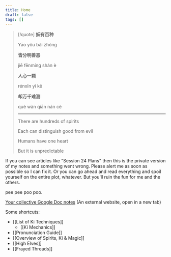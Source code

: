 ```yaml
---
title: Home
draft: false
tags: []
---
```

> [!quote] 
>**妖有百种**
>
>Yāo yǒu bǎi zhǒng
>
>**皆分明善恶**
>
>jiē fēnmíng shàn è
>
>**人心一颗**
>
>rénxīn yī kē
>
>**却万千难测**
>
>què wàn qiān nán cè
>- - -
>There are hundreds of spirits
> 
>Each can distinguish good from evil
> 
>Humans have one heart
>
>But it is unpredictable

If you can see articles like "Session 24 Plans" then this is the private version of my notes and something went wrong. Please alert me as soon as possible so I can fix it. Or you can go ahead and read everything and spoil yourself on the entire plot, whatever. But you'll ruin the fun for me and the others.

pee pee poo poo.

[Your collective Google Doc notes](https://docs.google.com/document/d/1nN9gfH4UaYdG1C9vrXNDUfEDHCNotvbNbWUefRiTjwc/edit) (An external website, open in a new tab)

Some shortcuts:
- [[List of Ki Techniques]]
	- [[Ki Mechanics]]
- [[Pronunciation Guide]]
- [[Overview of Spirits, Ki & Magic]]
- [[High Elves]]
- [[Frayed Threads]]